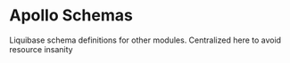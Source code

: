 # Apollo Schemas

Liquibase schema definitions for other modules.  Centralized here to avoid resource insanity